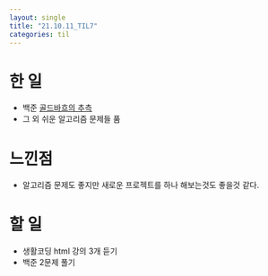 ```yaml
---
layout: single
title: "21.10.11_TIL7"
categories: til
---
```


# 한 일
* 백준 [골드바흐의 추측](https://www.acmicpc.net/problem/6588)
* 그 외 쉬운 알고리즘 문제들 품


# 느낀점
* 알고리즘 문제도 좋지만 새로운 프로젝트를 하나 해보는것도 좋을것 같다.


# 할 일
* 생활코딩 html 강의 3개 듣기
* 백준 2문제 풀기
